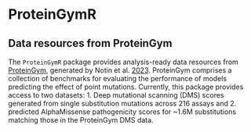 # ProteinGymR

## Data resources from ProteinGym

The `ProteinGymR` package provides analysis-ready data resources from
[ProteinGym](https://proteingym.org), generated by Notin et al.
[2023](https://www.ncbi.nlm.nih.gov/pmc/articles/PMC10723403/). ProteinGym 
comprises a collection of benchmarks for evaluating the performance of models predicting the effect of point mutations. Currently, this package provides access to two datasets: 1. Deep mutational scanning (DMS) scores generated from single substitution mutations across 216 assays and 2. predicted AlphaMissense pathogenicity scores for ~1.6M substitutions matching those in the ProteinGym DMS data.
